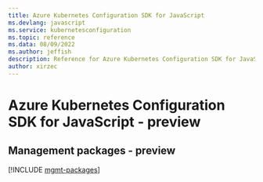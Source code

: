 ```yaml
---
title: Azure Kubernetes Configuration SDK for JavaScript
ms.devlang: javascript
ms.service: kubernetesconfiguration
ms.topic: reference
ms.data: 08/09/2022
ms.author: jeffish
description: Reference for Azure Kubernetes Configuration SDK for JavaScript
author: xirzec
---
```

# Azure Kubernetes Configuration SDK for JavaScript - preview

## Management packages - preview
[!INCLUDE [mgmt-packages](kubernetes-configuration-mgmt-index.md)]